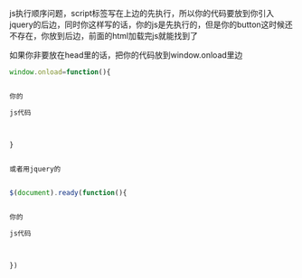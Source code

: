 js执行顺序问题，script标签写在上边的先执行，所以你的代码要放到你引入jquery的后边，同时你这样写的话，你的js是先执行的，但是你的button这时候还不存在，你放到后边，前面的html加载完js就能找到了

  


如果你非要放在head里的话，把你的代码放到window.onload里边

```js
window.onload=function(){


你的

js代码



}


或者用jquery的


$(document).ready(function(){


你的

js代码



})

```



  


